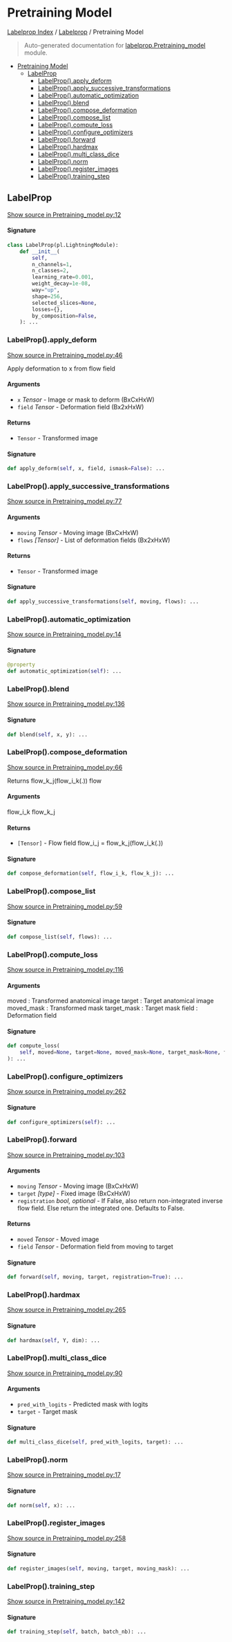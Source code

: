 # Pretraining Model

[Labelprop Index](../README.md#labelprop-index) / [Labelprop](./index.md#labelprop) / Pretraining Model

> Auto-generated documentation for [labelprop.Pretraining_model](https://github.com/nathandecaux/labelprop/blob/main/labelprop/Pretraining_model.py) module.

- [Pretraining Model](#pretraining-model)
  - [LabelProp](#labelprop)
    - [LabelProp().apply_deform](#labelprop()apply_deform)
    - [LabelProp().apply_successive_transformations](#labelprop()apply_successive_transformations)
    - [LabelProp().automatic_optimization](#labelprop()automatic_optimization)
    - [LabelProp().blend](#labelprop()blend)
    - [LabelProp().compose_deformation](#labelprop()compose_deformation)
    - [LabelProp().compose_list](#labelprop()compose_list)
    - [LabelProp().compute_loss](#labelprop()compute_loss)
    - [LabelProp().configure_optimizers](#labelprop()configure_optimizers)
    - [LabelProp().forward](#labelprop()forward)
    - [LabelProp().hardmax](#labelprop()hardmax)
    - [LabelProp().multi_class_dice](#labelprop()multi_class_dice)
    - [LabelProp().norm](#labelprop()norm)
    - [LabelProp().register_images](#labelprop()register_images)
    - [LabelProp().training_step](#labelprop()training_step)

## LabelProp

[Show source in Pretraining_model.py:12](https://github.com/nathandecaux/labelprop/blob/main/labelprop/Pretraining_model.py#L12)

#### Signature

```python
class LabelProp(pl.LightningModule):
    def __init__(
        self,
        n_channels=1,
        n_classes=2,
        learning_rate=0.001,
        weight_decay=1e-08,
        way="up",
        shape=256,
        selected_slices=None,
        losses={},
        by_composition=False,
    ): ...
```

### LabelProp().apply_deform

[Show source in Pretraining_model.py:46](https://github.com/nathandecaux/labelprop/blob/main/labelprop/Pretraining_model.py#L46)

Apply deformation to x from flow field

#### Arguments

- `x` *Tensor* - Image or mask to deform (BxCxHxW)
- `field` *Tensor* - Deformation field (Bx2xHxW)

#### Returns

- `Tensor` - Transformed image

#### Signature

```python
def apply_deform(self, x, field, ismask=False): ...
```

### LabelProp().apply_successive_transformations

[Show source in Pretraining_model.py:77](https://github.com/nathandecaux/labelprop/blob/main/labelprop/Pretraining_model.py#L77)

#### Arguments

- `moving` *Tensor* - Moving image (BxCxHxW)
- `flows` *[Tensor]* - List of deformation fields (Bx2xHxW)

#### Returns

- `Tensor` - Transformed image

#### Signature

```python
def apply_successive_transformations(self, moving, flows): ...
```

### LabelProp().automatic_optimization

[Show source in Pretraining_model.py:14](https://github.com/nathandecaux/labelprop/blob/main/labelprop/Pretraining_model.py#L14)

#### Signature

```python
@property
def automatic_optimization(self): ...
```

### LabelProp().blend

[Show source in Pretraining_model.py:136](https://github.com/nathandecaux/labelprop/blob/main/labelprop/Pretraining_model.py#L136)

#### Signature

```python
def blend(self, x, y): ...
```

### LabelProp().compose_deformation

[Show source in Pretraining_model.py:66](https://github.com/nathandecaux/labelprop/blob/main/labelprop/Pretraining_model.py#L66)

Returns flow_k_j(flow_i_k(.)) flow

#### Arguments

flow_i_k
flow_k_j

#### Returns

- `[Tensor]` - Flow field flow_i_j = flow_k_j(flow_i_k(.))

#### Signature

```python
def compose_deformation(self, flow_i_k, flow_k_j): ...
```

### LabelProp().compose_list

[Show source in Pretraining_model.py:59](https://github.com/nathandecaux/labelprop/blob/main/labelprop/Pretraining_model.py#L59)

#### Signature

```python
def compose_list(self, flows): ...
```

### LabelProp().compute_loss

[Show source in Pretraining_model.py:116](https://github.com/nathandecaux/labelprop/blob/main/labelprop/Pretraining_model.py#L116)

#### Arguments

moved : Transformed anatomical image
target : Target anatomical image
moved_mask : Transformed mask
target_mask : Target mask
field : Deformation field

#### Signature

```python
def compute_loss(
    self, moved=None, target=None, moved_mask=None, target_mask=None, field=None
): ...
```

### LabelProp().configure_optimizers

[Show source in Pretraining_model.py:262](https://github.com/nathandecaux/labelprop/blob/main/labelprop/Pretraining_model.py#L262)

#### Signature

```python
def configure_optimizers(self): ...
```

### LabelProp().forward

[Show source in Pretraining_model.py:103](https://github.com/nathandecaux/labelprop/blob/main/labelprop/Pretraining_model.py#L103)

#### Arguments

- `moving` *Tensor* - Moving image (BxCxHxW)
- `target` *[type]* - Fixed image (BxCxHxW)
- `registration` *bool, optional* - If False, also return non-integrated inverse flow field. Else return the integrated one. Defaults to False.

#### Returns

- `moved` *Tensor* - Moved image
- `field` *Tensor* - Deformation field from moving to target

#### Signature

```python
def forward(self, moving, target, registration=True): ...
```

### LabelProp().hardmax

[Show source in Pretraining_model.py:265](https://github.com/nathandecaux/labelprop/blob/main/labelprop/Pretraining_model.py#L265)

#### Signature

```python
def hardmax(self, Y, dim): ...
```

### LabelProp().multi_class_dice

[Show source in Pretraining_model.py:90](https://github.com/nathandecaux/labelprop/blob/main/labelprop/Pretraining_model.py#L90)

#### Arguments

- `pred_with_logits` - Predicted mask with logits
- `target` - Target mask

#### Signature

```python
def multi_class_dice(self, pred_with_logits, target): ...
```

### LabelProp().norm

[Show source in Pretraining_model.py:17](https://github.com/nathandecaux/labelprop/blob/main/labelprop/Pretraining_model.py#L17)

#### Signature

```python
def norm(self, x): ...
```

### LabelProp().register_images

[Show source in Pretraining_model.py:258](https://github.com/nathandecaux/labelprop/blob/main/labelprop/Pretraining_model.py#L258)

#### Signature

```python
def register_images(self, moving, target, moving_mask): ...
```

### LabelProp().training_step

[Show source in Pretraining_model.py:142](https://github.com/nathandecaux/labelprop/blob/main/labelprop/Pretraining_model.py#L142)

#### Signature

```python
def training_step(self, batch, batch_nb): ...
```